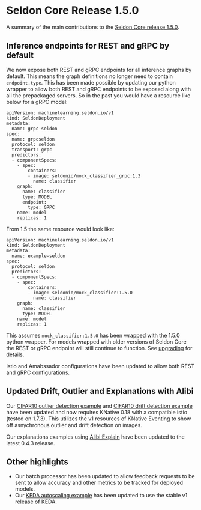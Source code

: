 # Seldon Core Release 1.5.0

A summary of the main contributions to the [Seldon Core release 1.5.0](https://github.com/SeldonIO/seldon-core/releases/tag/v1.5.0).

## Inference endpoints for REST and gRPC by default

We now expose both REST and gRPC endpoints for all inference graphs by default. This means the graph definitions no longer need to contain `endpoint.type`. This has been made possible by updating our python wrapper to allow both REST and gRPC endpoints to be exposed along with all the prepackaged servers. So in the past you would have a resource like below for a gRPC model:

```
apiVersion: machinelearning.seldon.io/v1
kind: SeldonDeployment
metadata:
  name: grpc-seldon
spec:
  name: grpcseldon
  protocol: seldon
  transport: grpc
  predictors:
  - componentSpecs:
    - spec:
        containers:
        - image: seldonio/mock_classifier_grpc:1.3
          name: classifier
    graph:
      name: classifier
      type: MODEL
      endpoint:
        type: GRPC
    name: model
    replicas: 1
```

From 1.5 the same resource would look like: 

```
apiVersion: machinelearning.seldon.io/v1
kind: SeldonDeployment
metadata:
  name: example-seldon
spec:
  protocol: seldon
  predictors:
  - componentSpecs:
    - spec:
        containers:
        - image: seldonio/mock_classifier:1.5.0
          name: classifier
    graph:
      name: classifier
      type: MODEL
    name: model
    replicas: 1
```

This assumes `mock_classifier:1.5.0` has been wrapped with the 1.5.0 python wrapper. For models wrapped with older versions of Seldon Core the REST or gRPC endpoint will still continue to function. See [upgrading](upgrading.md) for details.

Istio and Amabssador configurations have been updated to allow both REST and gRPC configurations.

## Updated Drift, Outlier and Explanations with Alibi

Our [CIFAR10 outlier detection example](../examples/drift_cifar10.html) and [CIFAR10 drift detection example](../examples/drift_cifar10.html) have been updated and now requires KNative 0.18 with a compatible istio (tested on 1.7.3). This utilizes the v1 resources of KNative Eventing to show off asnychronous outlier and drift detection on images.

Our explanations examples using [Alibi:Explain](https://github.com/SeldonIO/alibi) have been updated to the latest 0.4.3 release.

## Other highlights

 * Our batch processor has been updated to allow feedback requests to be sent to allow accuracy and other metrics to be tracked for deployed models.
 * Our [KEDA autoscaling example](../examples/keda.html) has been updated to use the stable v1 release of KEDA. 



